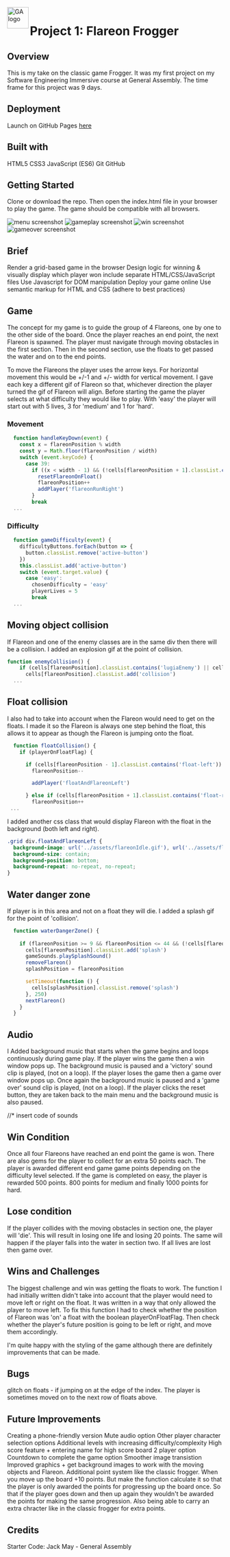 <img align="left" width="50" height="50" src="GA.png" alt="GA logo">

# Project 1: Flareon Frogger 

## Overview

This is my take on the classic game Frogger. It was my first project on my Software Engineering Immersive course at General Assembly. The time frame for this project was 9 days.


## Deployment 

Launch on GitHub Pages [here](https://ybl123.github.io/sei-project-one/)


## Built with

HTML5
CSS3
JavaScript (ES6)
Git
GitHub

## Getting Started

Clone or download the repo. Then open the index.html file in your browser to play the game. The game should be compatible with all browsers.


![menu screenshot](menu.png) ![gameplay screenshot](gameplay.png)
![win screenshot](win.png) ![gameover screenshot](gameover.png)




## Brief 

Render a grid-based game in the browser
Design logic for winning & visually display which player won
include separate HTML/CSS/JavaScript files
Use Javascript for DOM manipulation
Deploy your game online
Use semantic markup for HTML and CSS (adhere to best practices)

## Game 

The concept for my game is to guide the group of 4 Flareons, one by one to the other side of the board. Once the player reaches an end point, the next Flareon is spawned. The player must navigate through moving obstacles in the first section. Then in the second section, use the floats to get passed the water and on to the end points. 

To move the Flareons the player uses the arrow keys. For horizontal movement this would be +/-1 and +/- width for vertical movement. I gave each key a different gif of Flareon so that, whichever direction the player turned the gif of Flareon will align. Before starting the game the player selects at what difficulty they would like to play. With 'easy' the player will start out with 5 lives, 3 for 'medium' and 1 for 'hard'.

### Movement

```javascript
  function handleKeyDown(event) {
    const x = flareonPosition % width
    const y = Math.floor(flareonPosition / width)
    switch (event.keyCode) { 
      case 39:
        if ((x < width - 1) && (!cells[flareonPosition + 1].classList.contains('flareona'))) { 
          resetFlareonOnFloat()
          flareonPosition++ 
          addPlayer('flareonRunRight')
        }
        break
  ...
```

### Difficulty

```javascript
  function gameDifficulty(event) {
    difficultyButtons.forEach(button => {     
      button.classList.remove('active-button')
    })
    this.classList.add('active-button')  
    switch (event.target.value) {
      case 'easy':
        chosenDifficulty = 'easy'
        playerLives = 5
        break
  ...
```

## Moving object collision

If Flareon and one of the enemy classes are in the same div then there will be a collision. I added an explosion gif at the point of collision.

```javascript
function enemyCollision() {
    if (cells[flareonPosition].classList.contains('lugiaEnemy') || cells[flareonPosition].classList.contains('lugia2Enemy')) {
      cells[flareonPosition].classList.add('collision')
  ...
```

## Float collision

I also had to take into account when the Flareon would need to get on the floats. I made it so the Flareon is always one step behind the float, this allows it to appear as though the Flareon is jumping onto the float. 

```javascript
  function floatCollision() {
    if (playerOnFloatFlag) { 

      if (cells[flareonPosition - 1].classList.contains('float-left')) {  
        flareonPosition--  

        addPlayer('floatAndFlareonLeft')  

      } else if (cells[flareonPosition + 1].classList.contains('float-right')){ 
        flareonPosition++ 
 ...
```

I added another css class that would display Flareon with the float in the background (both left and right).

```css
.grid div.floatAndFlareonLeft {
  background-image: url('../assets/flareonIdle.gif'), url('../assets/float-left.png');
  background-size: contain;
  background-position: bottom;
  background-repeat: no-repeat, no-repeat;
}
```


## Water danger zone

If player is in this area and not on a float they will die. I added a splash gif for the point of 'collision'.

```javascript
  function waterDangerZone() {
    
    if (flareonPosition >= 9 && flareonPosition <= 44 && (!cells[flareonPosition].classList.contains('floatAndFlareonLeft') && !cells[flareonPosition].classList.contains('floatAndFlareonRight'))) {
      cells[flareonPosition].classList.add('splash')
      gameSounds.playSplashSound() 
      removeFlareon()
      splashPosition = flareonPosition 

      setTimeout(function () { 
        cells[splashPosition].classList.remove('splash')
      }, 250)
      nextFlareon()
    }
  }
```

## Audio

I Added background music that starts when the game begins and loops continuously during game play. If the player wins the game then a win window pops up. The background music is paused and a 'victory' sound clip is played, (not on a loop). If the player loses the game then a game over window pops up. Once again the background music is paused and a 'game over' sound clip is played, (not on a loop). If the player clicks the reset button, they are taken back to the main menu and the background music is also paused. 

//* insert code of sounds 

## Win Condition

Once all four Flareons have reached an end point the game is won.
There are also gems for the player to collect for an extra 50 points each.
The player is awarded different end game game points depending on the difficulty level selected. If the game is completed on easy, the player is rewarded 500 points. 800 points for medium and finally 1000 points for hard.


## Lose condition

If the player collides with the moving obstacles in section one, the player will 'die'. This will result in losing one life and losing 20 points. The same will happen if the player falls into the water in section two.
If all lives are lost then game over.

## Wins and Challenges

The biggest challenge and win was getting the floats to work. The function I had initially written didn't take into account that the player would need to move left or right on the float. It was written in a way that only allowed the player to move left. 
To fix this function I had to check whether the position of Flareon was 'on' a float with the boolean playerOnFloatFlag. Then check whether the player's future position is going to be left or right, and move them accordingly.

I'm quite happy with the styling of the game although there are definitely improvements that can be made. 


## Bugs

glitch on floats - if jumping on at the edge of the index. The player is sometimes moved on to the next row of floats above.



## Future Improvements

Creating a phone-friendly version
Mute audio option
Other player character selection options
Additional levels with increasing difficulty/complexity
High score feature + entering name for high score board
2 player option
Countdown to complete the game option
Smoother image transistion
Improved graphics + get background images to work with the moving objects and Flareon.
Additional point system like the classic frogger. When you move up the board +10 points. But make the function calculate it so that the player is only awarded the points for progressing up the board once. So that if the player goes down and then up again they wouldn't be awarded the points for making the same progression. 
Also being able to carry an extra chracter like in the classic frogger for extra points.


## Credits

Starter Code: Jack May - General Assembly